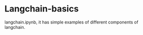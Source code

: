 # Langchain-basics

langchain.ipynb, it has simple examples of different components of langchain. 

